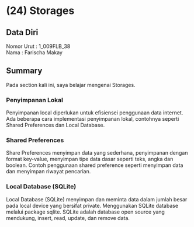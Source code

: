 # (24) Storages
## Data Diri
Nomor Urut : 1_009FLB_38 <br>
Nama : Farischa Makay

## Summary
Pada section kali ini, saya belajar mengenai Storages.

### Penyimpanan Lokal
Penyimpanan local diperlukan untuk efisiensei penggunaan data internet. Ada beberapa cara implementasi penyimpanan lokal, contohnya seperti Shared Preferences dan Local Database.
### Shared Preferences
Share Preferences menyimpan data yang sederhana, penyimpanan dengan format key-value, menyimpan tipe data dasar seperti teks, angka dan boolean. Contoh penggunaan shared preference seperti menyimpan data dan menyimpan riwayat pencarian.
### Local Database (SQLite)
Local Database (SQLite) menyimpan dan meminta data dalam jumlah besar pada local device yang bersifat private. Menggunakan SQLite database melalui package sqlite. SQLite adalah database open source yang mendukung, insert, read, update, dan remove data.